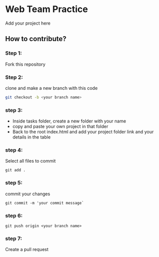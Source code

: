 
# Web Team Practice

Add your project here

## How to contribute?

### Step 1: 
Fork this repository
### Step 2:
clone and make a new branch with this code
```bash
git checkout -b <your branch name>
```
### step 3:

- Inside tasks folder, create a new folder with your name
- copy and paste your own project in that folder
- Back to the root index.html and add your project folder link and your details in the table

### step 4:
Select all files to commit
```
git add .
```
### step 5:
commit your changes
```
git commit -m 'your commit message`
```
### step 6:
```
git push origin <your branch name>
```
### step 7:
Create a pull request